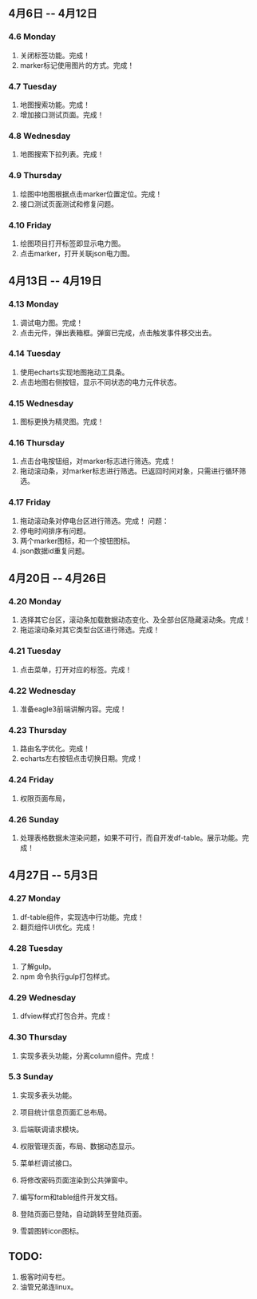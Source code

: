 ## 4月6日 -- 4月12日

### 4.6 Monday
1. 关闭标签功能。完成！
2. marker标记使用图片的方式。完成！

### 4.7 Tuesday
1. 地图搜索功能。完成！
2. 增加接口测试页面。完成！

### 4.8 Wednesday
1. 地图搜索下拉列表。完成！

### 4.9 Thursday
1. 绘图中地图根据点击marker位置定位。完成！
2. 接口测试页面测试和修复问题。

### 4.10 Friday
1. 绘图项目打开标签即显示电力图。
2. 点击marker，打开关联json电力图。

## 4月13日 -- 4月19日

### 4.13 Monday
1. 调试电力图。完成！
2. 点击元件，弹出表箱框。弹窗已完成，点击触发事件移交出去。

### 4.14 Tuesday
1. 使用echarts实现地图拖动工具条。
2. 点击地图右侧按钮，显示不同状态的电力元件状态。

### 4.15 Wednesday
1. 图标更换为精灵图。完成！

### 4.16 Thursday
1. 点击台电按钮组，对marker标志进行筛选。完成！
2. 拖动滚动条，对marker标志进行筛选。已返回时间对象，只需进行循环筛选。

### 4.17 Friday
1. 拖动滚动条对停电台区进行筛选。完成！
问题：
1. 停电时间排序有问题。
2. 两个marker图标，和一个按钮图标。
3. json数据id重复问题。

## 4月20日 -- 4月26日

### 4.20 Monday
1. 选择其它台区，滚动条加载数据动态变化、及全部台区隐藏滚动条。完成！
2. 拖运滚动条对其它类型台区进行筛选。完成！

### 4.21 Tuesday
1. 点击菜单，打开对应的标签。完成！

### 4.22 Wednesday
1. 准备eagle3前端讲解内容。完成！

### 4.23 Thursday
1. 路由名字优化。完成！
2. echarts左右按钮点击切换日期。完成！

### 4.24 Friday
1. 权限页面布局，

### 4.26 Sunday
1. 处理表格数据未渲染问题，如果不可行，而自开发df-table。展示功能。完成！

## 4月27日 -- 5月3日

### 4.27 Monday
1. df-table组件，实现选中行功能。完成！
2. 翻页组件UI优化。完成！

### 4.28 Tuesday
1. 了解gulp。
2. npm 命令执行gulp打包样式。

### 4.29 Wednesday
1. dfview样式打包合并。完成！

### 4.30 Thursday
1. 实现多表头功能，分离column组件。完成！

### 5.3 Sunday
1. 实现多表头功能。

1. 项目统计信息页面汇总布局。 
1. 后端联调请求模块。
1. 权限管理页面，布局、数据动态显示。
1. 菜单栏调试接口。
1. 将修改密码页面渲染到公共弹窗中。
1. 编写form和table组件开发文档。
1. 登陆页面已登陆，自动跳转至登陆页面。
1. 雪碧图转icon图标。

## TODO:
1. 极客时间专栏。
2. 油管兄弟连linux。
